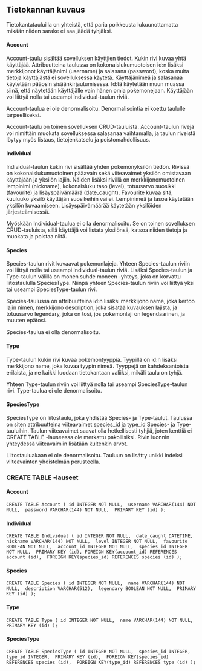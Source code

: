 ## Tietokannan kuvaus

Tietokantatauluilla on yhteistä, että paria poikkeusta lukuunottamatta mikään niiden sarake ei saa jäädä tyhjäksi.

#### Account
Account-taulu sisältää sovelluksen käyttjien tiedot. Kukin rivi kuvaa yhtä käyttäjää. Attribuutteina taulussa on kokonaislukumuotoisen id:n lisäksi merkkijonot käyttäjänimi (username) ja salasana (password), koska muita tietoja käyttäjästä ei sovelluksessa käytetä. Käyttäjänimeä ja salasanaa käytetään pääosin sisäänkirjautumisessa. Id:tä käytetään muun muassa siinä, että näytetään käyttäjälle vain hänen omia pokemonejaan. Käyttäjään voi liittyä nolla tai useampi Individual-taulun riviä.

Account-taulua ei ole denormalisoitu. Denormalisointia ei koettu taululle tarpeelliseksi.

Account-taulu on toinen sovelluksen CRUD-tauluista. Account-taulun rivejä voi nimittäin muokata sovelluksessa salasanaa vaihtamalla, ja taulun riveistä löytyy myös listaus, tietojenkatselu ja poistomahdollisuus.

#### Individual
Individual-taulun kukin rivi sisältää yhden pokemonyksilön tiedon. Rivissä on kokonaislukumuotoinen pääavain sekä viiteavaimet yksilön omistavaan käyttäjään ja yksilön lajiin. Näiden lisäksi rivillä on merkkijonomuotoinen lempinimi (nickname), kokonaisluku taso (level), totuusarvo suosikki (favourite) ja lisäyspäivämäärä (date_caught). Favourite kuvaa sitä, kuuluuko yksilö käyttäjän suosikeihin vai ei. Lempinimeä ja tasoa käytetään yksilön kuvaamiseen. Lisäyspäivämäärää käytetään yksilöiden järjesteämisessä.

Myöskään Individual-taulua ei olla denormalisoitu. Se on toinen sovelluksen CRUD-tauluista, sillä käyttäjä voi listata yksilönsä, katsoa niiden tietoja ja muokata ja poistaa niitä.

#### Species
Species-taulun rivit kuvaavat pokemonlajeja. Yhteen Species-taulun riviin voi liittyä nolla tai useampi Individual-taulun riviä. Lisäksi Species-taulun ja Type-taulun välillä on monen suhde moneen -yhteys, joka on korvattu liitostaululla SpeciesType. Niinpä yhteen Species-taulun riviin voi liittyä yksi tai useampi SpeciesType-taulun rivi.

Species-taulussa on attribuutteina id:n lisäksi merkkijono name, joka kertoo lajin nimen, merkkijono description, joka sisätää kuvauksen lajista, ja totuusarvo legendary, joka on tosi, jos pokemonlaji on legendaarinen, ja muuten epätosi.

Species-taulua ei olla denormalisoitu.

#### Type
Type-taulun kukin rivi kuvaa pokemontyyppiä. Tyypillä on id:n lisäksi merkkijono name, joka kuvaa tyypin nimeä. Tyyppejä on kahdeksantoista erilaista, ja ne kaikki luodaan tietokantaan valiiksi, mikäli taulu on tyhjä.

Yhteen Type-taulun riviin voi liittyä nolla tai useampi SpeciesType-taulun rivi. Type-taulua ei ole denormalisoitu.

#### SpeciesType
SpeciesType on liitostaulu, joka yhdistää Species- ja Type-taulut. Taulussa on siten attribuutteina viiteavaimet species_id ja type_id Species- ja Type-tauluihin. Taulun viiteavaimet saavat olla hetkellisesti tyhjiä, joten kenttiä ei CREATE TABLE -lauseessa ole merkattu pakollisiksi. Rivin luonnin yhteydessä viiteavaimiin lisätään kuitenkin arvot.

Liitostauluakaan ei ole denormalisoitu. Tauluun on lisätty unikki indeksi viiteavainten yhdistelmän perusteella.


### CREATE TABLE -lauseet

#### Account
`CREATE TABLE Account (
	id INTEGER NOT NULL, 
	username VARCHAR(144) NOT NULL, 
	password VARCHAR(144) NOT NULL, 
	PRIMARY KEY (id)
);`

#### Individual
`CREATE TABLE Individual (
	id INTEGER NOT NULL, 
	date_caught DATETIME, 
	nickname VARCHAR(144) NOT NULL, 
	level INTEGER NOT NULL, 
	favourite BOOLEAN NOT NULL, 
	account_id INTEGER NOT NULL, 
	species_id INTEGER NOT NULL, 
	PRIMARY KEY (id),
	FOREIGN KEY(account_id) REFERENCES account (id), 
	FOREIGN KEY(species_id) REFERENCES species (id)
);`

#### Species
`CREATE TABLE Species (
	id INTEGER NOT NULL, 
	name VARCHAR(144) NOT NULL, 
	description VARCHAR(512), 
	legendary BOOLEAN NOT NULL, 
	PRIMARY KEY (id)
);`

#### Type
`CREATE TABLE Type (
	id INTEGER NOT NULL, 
	name VARCHAR(144) NOT NULL, 
	PRIMARY KEY (id)
);`

#### SpeciesType
`CREATE TABLE SpeciesType (
	id INTEGER NOT NULL, 
	species_id INTEGER, 
	type_id INTEGER, 
	PRIMARY KEY (id), 
	FOREIGN KEY(species_id) REFERENCES species (id), 
	FOREIGN KEY(type_id) REFERENCES type (id)
);`

